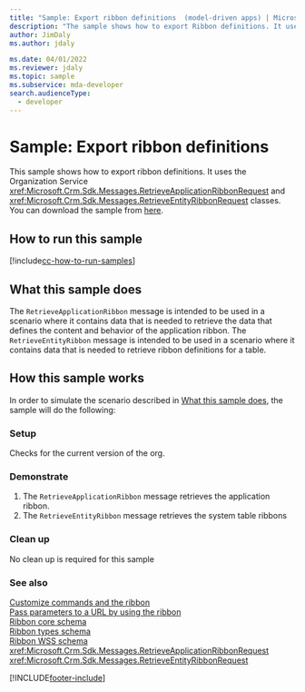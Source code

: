 ```yaml
---
title: "Sample: Export ribbon definitions  (model-driven apps) | Microsoft Docs" # Intent and product brand in a unique string of 43-59 chars including spaces
description: "The sample shows how to export Ribbon definitions. It uses the RetrieveApplicationRibbon and RetrieveEntityRibbon messages." # 115-145 characters including spaces. This abstract displays in the search result.
author: JimDaly
ms.author: jdaly

ms.date: 04/01/2022
ms.reviewer: jdaly
ms.topic: sample
ms.subservice: mda-developer
search.audienceType:
  - developer
---
```


# Sample: Export ribbon definitions

This sample shows how to export ribbon definitions. It uses the Organization Service <xref:Microsoft.Crm.Sdk.Messages.RetrieveApplicationRibbonRequest> and <xref:Microsoft.Crm.Sdk.Messages.RetrieveEntityRibbonRequest> classes. You can download the sample from [here](https://github.com/microsoft/PowerApps-Samples/tree/master/dataverse/orgsvc/C%23/ExportRibbonDefinitions).

## How to run this sample

[!include[cc-how-to-run-samples](../data-platform/includes/cc-how-to-run-samples.md)]

## What this sample does

The `RetrieveApplicationRibbon` message is intended to be used in a scenario where it contains data that is needed to retrieve the data that defines the content and behavior of the application ribbon. The `RetrieveEntityRibbon` message is intended to be used in a scenario where it contains data that is needed to retrieve ribbon definitions for a table.

## How this sample works

In order to simulate the scenario described in [What this sample does](#what-this-sample-does), the sample will do the following:

### Setup

Checks for the current version of the org.

### Demonstrate

1. The `RetrieveApplicationRibbon` message retrieves the application ribbon.
2. The `RetrieveEntityRibbon` message retrieves the system table ribbons

### Clean up

No clean up is required for this sample

### See also

[Customize commands and the ribbon](customize-commands-ribbon.md)<br />
[Pass parameters to a URL by using the ribbon](pass-parameters-url-by-using-ribbon.md)<br />
[Ribbon core schema](ribbon-core-schema.md)<br />
[Ribbon types schema](ribbon-types-schema.md)<br />
[Ribbon WSS schema](ribbon-wss-schema.md)<br />
<xref:Microsoft.Crm.Sdk.Messages.RetrieveApplicationRibbonRequest><br />
<xref:Microsoft.Crm.Sdk.Messages.RetrieveEntityRibbonRequest>

[!INCLUDE[footer-include](../../includes/footer-banner.md)]
